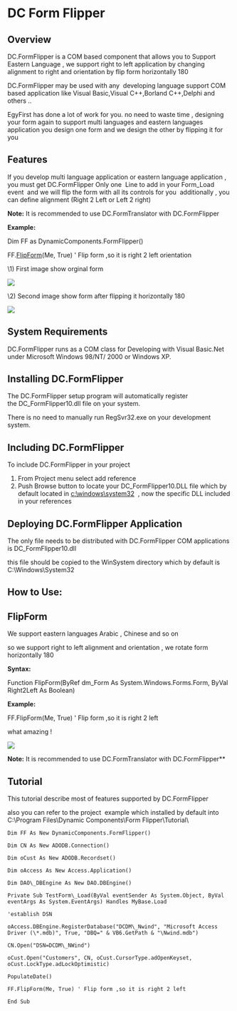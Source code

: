 ﻿DC Form Flipper
================


Overview
-----------

DC.FormFlipper is a COM based component that allows you to Support Eastern Language , we support right to left application by changing alignment to right and orientation by flip form horizontally 180  

DC.FormFlipper may be used with any  developing language support COM based application like Visual Basic,Visual C++,Borland C++,Delphi and others ..

EgyFirst has done a lot of work for you. no need to waste time , designing your form again to support multi languages and eastern languages application 
you design one form and we design the other by flipping it for you

Features
---------

If you develop multi language application or eastern language application , you must get DC.FormFlipper
Only one  Line to add in your Form\_Load event  and we will flip the form with all its controls for you  
additionally , you can define alignment (Right 2 Left or Left 2 right)

**Note:**
It is recommended to use DC.FormTranslator with DC.FormFlipper

**Example:**

Dim FF as DynamicComponents.FormFlipper()

FF.[FlipForm](#chmtopic8)(Me, True) ' Flip form ,so it is right 2 left orientation



\1) First image show orginal form 

![](Aspose.Words.19aade32-d662-41fc-838a-bc05cce7c938.002.png)



\2) Second image show form after flipping it horizontally 180

![](Aspose.Words.19aade32-d662-41fc-838a-bc05cce7c938.003.png)

## System Requirements
DC.FormFlipper runs as a COM class for Developing with Visual Basic.Net under Microsoft Windows 98/NT/ 2000 or Windows XP. 


## Installing DC.FormFlipper

The DC.FormFlipper setup program will automatically register the DC\_FormFlipper10.dll file on your system. 

There is no need to manually run RegSvr32.exe on your development system. 

## Including DC.FormFlipper

To include DC.FormFlipper in your project 

1. From Project menu select add reference 
1. Push Browse button to locate your DC\_FormFlipper10.DLL file which by default located in [c:\windows\system32](file:///c:/windows/system32)  , now the specific DLL included in your references


## Deploying DC.FormFlipper Application
The only file needs to be distributed with DC.FormFlipper COM applications is DC\_FormFlipper10.dll

this file should be copied to the WinSystem directory which by default is C:\Windows\System32 


## How to Use:

**FlipForm**
-----
We support eastern languages Arabic , Chinese and so on 

so we support right to left alignment and orientation , we rotate form horizontally 180

**Syntax:**

Function FlipForm(ByRef dm\_Form As System.Windows.Forms.Form, ByVal Right2Left As Boolean)

**Example:**

FF.FlipForm(Me, True) ' Flip form ,so it is right 2 left


what amazing !

![](Aspose.Words.19aade32-d662-41fc-838a-bc05cce7c938.004.png)



**Note:**
It is recommended to use DC.FormTranslator with DC.FormFlipper**

## Tutorial

This tutorial describe most of features supported by DC.FormFlipper

also you can refer to the project  example which installed by default into C:\Program Files\Dynamic Components\Form Flipper\Tutorial\


```
Dim FF As New DynamicComponents.FormFlipper()

Dim CN As New ADODB.Connection()

Dim oCust As New ADODB.Recordset()

Dim oAccess As New Access.Application()

Dim DAO\_DBEngine As New DAO.DBEngine()

Private Sub TestForm\_Load(ByVal eventSender As System.Object, ByVal eventArgs As System.EventArgs) Handles MyBase.Load

'establish DSN

oAccess.DBEngine.RegisterDatabase("DCDM\_Nwind", "Microsoft Access Driver (\*.mdb)", True, "DBQ=" & VB6.GetPath & "\Nwind.mdb")

CN.Open("DSN=DCDM\_NWind")

oCust.Open("Customers", CN, oCust.CursorType.adOpenKeyset, oCust.LockType.adLockOptimistic)

PopulateDate()

FF.FlipForm(Me, True) ' Flip form ,so it is right 2 left 

End Sub
